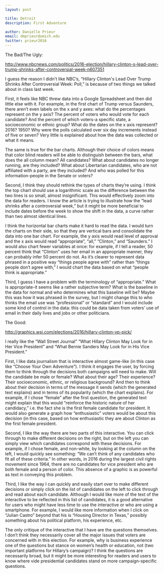```yaml
---
layout: post

title: Detroit
description: First Adventure

author: Danielle Prieur
email: dmprieur@umich.edu
twitter: prieur2016
---
```


The Bad/The Ugly:

http://www.nbcnews.com/politics/2016-election/hillary-clinton-s-lead-over-trump-shrinks-after-controversial-week-n607351

I guess the reason I didn’t like NBC’s, “Hillary Clinton's Lead Over Trump Shrinks After Controversial Week: Poll,” is because of two things we talked about in class last week. 

First, it feels like NBC threw data into a Google Spreadsheet and then did little else with it. For example, in the first chart of Trump versus Saunders, there aren’t even labels on the x and y axes: what do the percentages represent on the y axis? The percent of voters who would vote for each candidate? And the percent of which voters-a specific state, a socioeconomic or ethnic group? What do the dates on the x axis represent? 2016? 1950? Why were the polls calculated over six day increments instead of five or seven? Very little is explained about how the data was collected or what it means. 

The same is true for the bar charts. Although their choice of colors means that color blind readers will be able to distinguish between the bars, what does the all column mean? All candidates? What about candidates no longer running, are they included? What about Libertarian candidates, who are not affiliated with a party, are they included? And who was polled for this information-people in the Senate or voters? 

Second, I think they should rethink the types of charts they’re using. I think the top chart should use a logarithmic scale as the difference between the two lines is so small, almost insignificant. This would effectively zoom into the data for readers. I know the article is trying to illustrate how the “lead shrinks after a controversial week,” but it might be more beneficial to include dates before the week to show the shift in the data, a curve rather than two almost identical lines. 

I think the horizontal bar charts make it hard to read the data. I would turn the charts on their side, so that they are vertical bars and consolidate the data into one bar chart. For example, the y axis would read level of approval and the x axis would read “appropriate”, “all,” “Clinton,” and “Saunders.” I would also chart fewer variables at once: for example, if I tell a reader, 50 percent think that “Clinton” uses her email in an appropriate manner, they can probably infer 50 percent do not. As it’s clearer to represent data phrased in a positive way “things people agree with” rather than “things people don’t agree with,” I would chart the data based on what “people think is appropriate.” 

Third, I guess I have a problem with the terminology of “appropriate.” What is appropriate-it seems like a rather subjective term? What is the baseline in the data for normal and who determines what this baseline will be? Maybe this was how it was phrased in the survey, but I might change this to who thinks the email use was “professional” or “standard” and I would include some kind of control in the data: this could be data taken from voters’ use of email in their daily lives and jobs or other politicians. 


The Good: 

http://graphics.wsj.com/elections/2016/hillary-clinton-vp-pick/

I really like the “Wall Street Journal” “What Hillary Clinton May Look for in Her Vice President” and “What Bernie Sanders May Look for in His Vice President.”

First, I like data journalism that is interactive almost game-like (in this case like “Choose Your Own Adventure”). I think it engages the user, by forcing them to think through the decisions both campaigns will need to make. Will the candidate be male or female? What about their age? Their experience? Their socioeconomic, ethnic, or religious background? And then to think about their decision in terms of the message it sends (which the generated text explains) and in terms of its popularity (which the chart explains). For example, if I chose “female” after the first question, the generated text might explain that this would “reinforce the historic nature of her candidacy,” i.e. the fact she is the first female candidate for president. It would also generate a graph how “enthusiastic” voters would be about this decision (in this case, based on how enthusiastic they are about Clinton as the first female president. 

Second, I like the way there are two parts of this interactive. You can click through to make different decisions on the right, but on the left you can simply view which candidates correspond with these decisions. For example, if I chose female, and non-white, by looking at the column on the left, I would quickly see something: “We can’t think of any candidates who fit all of these criteria.” In other words, in 2016 during the largest civil rights movement since 1964, there are no candidates for vice president who are both female and a person of color. This absence of a graphic is as powerful as text in conveying this problem. 

Third, I like the way I can quickly and easily start over to make different decisions or simply click on the list of candidates on the left to click through and read about each candidate. Although I would like more of the text of the interactive to be reflected in this list of candidates, it is a good alternative for users who might have less time to use the interactive or who are using a smartphone. For example, I would like more information when I click on “Julian Castro” beyond that his is “Housing Director in Texas,” possibly something about his political platform, his experience, etc. 

The only critique of the interactive that I have are the questions themselves. I don’t think they necessarily cover all the major issues that voters are concerned with in this election. For example, why is business experience one of the questions but stance on women’s health or education, not (two important platforms for Hillary’s campaign)? I think the questions are necessarily broad, but it might be more interesting for readers and users to know where vide presidential candidates stand on more campaign-specific questions. 

